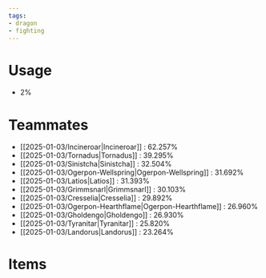 ```yaml
---
tags:
- dragon
- fighting
---
```

# Usage
- 2%
# Teammates
- [[2025-01-03/Incineroar|Incineroar]] : 62.257%
- [[2025-01-03/Tornadus|Tornadus]] : 39.295%
- [[2025-01-03/Sinistcha|Sinistcha]] : 32.504%
- [[2025-01-03/Ogerpon-Wellspring|Ogerpon-Wellspring]] : 31.692%
- [[2025-01-03/Latios|Latios]] : 31.393%
- [[2025-01-03/Grimmsnarl|Grimmsnarl]] : 30.103%
- [[2025-01-03/Cresselia|Cresselia]] : 29.892%
- [[2025-01-03/Ogerpon-Hearthflame|Ogerpon-Hearthflame]] : 26.960%
- [[2025-01-03/Gholdengo|Gholdengo]] : 26.930%
- [[2025-01-03/Tyranitar|Tyranitar]] : 25.820%
- [[2025-01-03/Landorus|Landorus]] : 23.264%
# Items